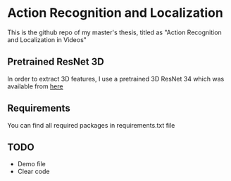 # Action Recognition and Localization
This is the github repo of my master's thesis, titled as "Action Recognition and Localization in Videos"

## Pretrained ResNet 3D
In order to extract 3D features, I use a pretrained 3D ResNet 34 which was available from [here](https://github.com/kenshohara/3D-ResNets-PyTorch)

## Requirements
You can find all required packages in requirements.txt file

## TODO
+ Demo file
+ Clear code
